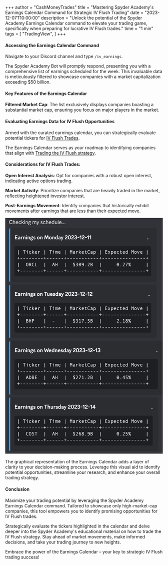 +++
author = "CashMoneyTrades"
title = "Mastering Spyder Academy's Earnings Calendar Command for Strategic IV Flush Trading"
date = "2023-12-07T10:00:00"
description = "Unlock the potential of the Spyder Academy Earnings Calendar command to elevate your trading game, specifically when preparing for lucrative IV Flush trades."
time = "1 min"
tags = [
   "TradingView",
]
+++



#### Accessing the Earnings Calendar Command
Navigate to your Discord channel and type `/iv_earnings`. 

The Spyder Academy Bot will promptly respond, presenting you with a comprehensive list of earnings scheduled for the week. This invaluable data is meticulously filtered to showcase companies with a market capitalization exceeding $50 billion.

#### Key Features of the Earnings Calendar
**Filtered Market Cap**: The list exclusively displays companies boasting a substantial market cap, ensuring you focus on major players in the market.

#### Evaluating Earnings Data for IV Flush Opportunities
Armed with the curated earnings calendar, you can strategically evaluate potential tickers for [IV Flush Trades](/education/how-to-trade-the-iv-flush-strategy/). 

The Earnings Calendar serves as your roadmap to identifying companies that align with [Trading the IV Flush strategy](/education/how-to-trade-the-iv-flush-strategy/).

#### Considerations for IV Flush Trades:
**Open Interest Analysis**: Opt for companies with a robust open interest, indicating active options trading.

**Market Activity**: Prioritize companies that are heavily traded in the market, reflecting heightened investor interest.

**Post-Earnings Movement**: Identify companies that historically exhibit movements after earnings that are less than their expected move.

![Earnings Calendar](images/earnings.png)

The graphical representation of the Earnings Calendar adds a layer of clarity to your decision-making process. Leverage this visual aid to identify potential opportunities, streamline your research, and enhance your overall trading strategy.

#### Conclusion
Maximize your trading potential by leveraging the Spyder Academy Earnings Calendar command. Tailored to showcase only high-market-cap companies, this tool empowers you to identify promising opportunities for IV Flush trades.

Strategically evaluate the tickers highlighted in the calendar and delve deeper into the Spyder Academy's educational material on how to trade the IV Flush strategy. Stay ahead of market movements, make informed decisions, and take your trading journey to new heights.

Embrace the power of the Earnings Calendar – your key to strategic IV Flush trading success!
